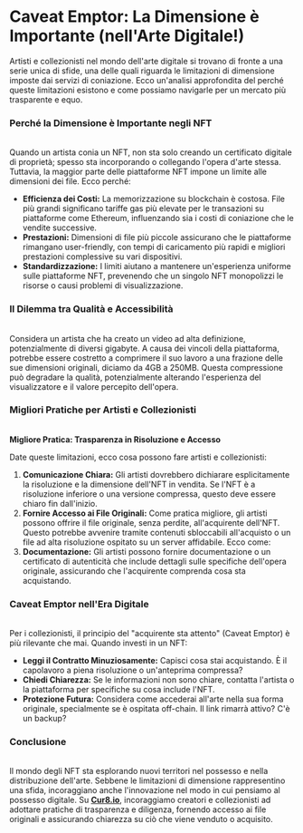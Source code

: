 # Caveat Emptor: La Dimensione è Importante (nell'Arte Digitale!)

Artisti e collezionisti nel mondo dell'arte digitale si trovano di fronte a una serie unica di sfide, una delle quali riguarda le limitazioni di dimensione imposte dai servizi di coniazione. Ecco un'analisi approfondita del perché queste limitazioni esistono e come possiamo navigarle per un mercato più trasparente e equo.

### **Perché la Dimensione è Importante negli NFT**

\
Quando un artista conia un NFT, non sta solo creando un certificato digitale di proprietà; spesso sta incorporando o collegando l'opera d'arte stessa. Tuttavia, la maggior parte delle piattaforme NFT impone un limite alle dimensioni dei file. Ecco perché:

* **Efficienza dei Costi:** La memorizzazione su blockchain è costosa. File più grandi significano tariffe gas più elevate per le transazioni su piattaforme come Ethereum, influenzando sia i costi di coniazione che le vendite successive.
* **Prestazioni:** Dimensioni di file più piccole assicurano che le piattaforme rimangano user-friendly, con tempi di caricamento più rapidi e migliori prestazioni complessive su vari dispositivi.
* **Standardizzazione:** I limiti aiutano a mantenere un'esperienza uniforme sulle piattaforme NFT, prevenendo che un singolo NFT monopolizzi le risorse o causi problemi di visualizzazione.

### **Il Dilemma tra Qualità e Accessibilità**

\
Considera un artista che ha creato un video ad alta definizione, potenzialmente di diversi gigabyte. A causa dei vincoli della piattaforma, potrebbe essere costretto a comprimere il suo lavoro a una frazione delle sue dimensioni originali, diciamo da 4GB a 250MB. Questa compressione può degradare la qualità, potenzialmente alterando l'esperienza del visualizzatore e il valore percepito dell'opera.

### Migliori Pratiche per Artisti e Collezionisti <a href="#ember55" id="ember55"></a>

\
**Migliore Pratica: Trasparenza in Risoluzione e Accesso**

Date queste limitazioni, ecco cosa possono fare artisti e collezionisti:

1. **Comunicazione Chiara:** Gli artisti dovrebbero dichiarare esplicitamente la risoluzione e la dimensione dell'NFT in vendita. Se l'NFT è a risoluzione inferiore o una versione compressa, questo deve essere chiaro fin dall'inizio.
2. **Fornire Accesso ai File Originali:** Come pratica migliore, gli artisti possono offrire il file originale, senza perdite, all'acquirente dell'NFT. Questo potrebbe avvenire tramite contenuti sbloccabili all'acquisto o un file ad alta risoluzione ospitato su un server affidabile. Ecco come:
3. **Documentazione:** Gli artisti possono fornire documentazione o un certificato di autenticità che include dettagli sulle specifiche dell'opera originale, assicurando che l'acquirente comprenda cosa sta acquistando.

### **Caveat Emptor nell'Era Digitale**

\
Per i collezionisti, il principio del "acquirente sta attento" (Caveat Emptor) è più rilevante che mai. Quando investi in un NFT:

* **Leggi il Contratto Minuziosamente:** Capisci cosa stai acquistando. È il capolavoro a piena risoluzione o un'anteprima compressa?
* **Chiedi Chiarezza:** Se le informazioni non sono chiare, contatta l'artista o la piattaforma per specifiche su cosa include l'NFT.
* **Protezione Futura:** Considera come accederai all'arte nella sua forma originale, specialmente se è ospitata off-chain. Il link rimarrà attivo? C'è un backup?

### **Conclusione**

\
Il mondo degli NFT sta esplorando nuovi territori nel possesso e nella distribuzione dell'arte. Sebbene le limitazioni di dimensione rappresentino una sfida, incoraggiano anche l'innovazione nel modo in cui pensiamo al possesso digitale. Su [**Cur8.io**](http://cur8.io/), incoraggiamo creatori e collezionisti ad adottare pratiche di trasparenza e diligenza, fornendo accesso ai file originali e assicurando chiarezza su ciò che viene venduto o acquisito.